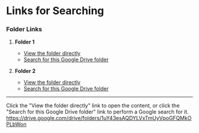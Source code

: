 # Links for Searching

### Folder Links

1. **Folder 1**
   - [View the folder directly](https://drive.google.com/drive/folders/1r4WK8FvyPoSl71UA8u6vh0GIyohpcnXk)
   - [Search for this Google Drive folder](https://www.google.com/search?q=https://drive.google.com/drive/folders/1r4WK8FvyPoSl71UA8u6vh0GIyohpcnXk)

2. **Folder 2**
   - [View the folder directly](https://drive.google.com/drive/folders/1sfOphkkc_TgVgXbFogHPU1ePc-h-OZKC)
   - [Search for this Google Drive folder](https://www.google.com/search?q=https://drive.google.com/drive/folders/1sfOphkkc_TgVgXbFogHPU1ePc-h-OZKC)

---

Click the "View the folder directly" link to open the content, or click the "Search for this Google Drive folder" link to perform a Google search for it.
https://drive.google.com/drive/folders/1uY43esAQDYLVxTmUyVpoGFQMkOPLbWon
